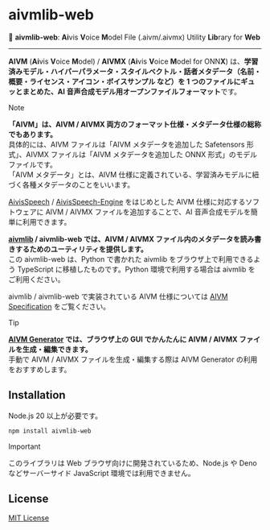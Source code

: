 
# aivmlib-web

💠 **aivmlib-web**: **Ai**vis **V**oice **M**odel File (.aivm/.aivmx) Utility **Lib**rary for **Web**

-----

**AIVM** (**Ai**vis **V**oice **M**odel) / **AIVMX** (**Ai**vis **V**oice **M**odel for ONN**X**) は、**学習済みモデル・ハイパーパラメータ・スタイルベクトル・話者メタデータ（名前・概要・ライセンス・アイコン・ボイスサンプル など）を 1 つのファイルにギュッとまとめた、AI 音声合成モデル用オープンファイルフォーマット**です。

> [!NOTE]  
> **「AIVM」は、AIVM / AIVMX 両方のフォーマット仕様・メタデータ仕様の総称でもあります。**  
> 具体的には、AIVM ファイルは「AIVM メタデータを追加した Safetensors 形式」、AIVMX ファイルは「AIVM メタデータを追加した ONNX 形式」のモデルファイルです。  
> 「AIVM メタデータ」とは、AIVM 仕様に定義されている、学習済みモデルに紐づく各種メタデータのことをいいます。

[AivisSpeech](https://github.com/Aivis-Project/AivisSpeech) / [AivisSpeech-Engine](https://github.com/Aivis-Project/AivisSpeech-Engine) をはじめとした AIVM 仕様に対応するソフトウェアに AIVM / AIVMX ファイルを追加することで、AI 音声合成モデルを簡単に利用できます。

**[aivmlib](https://github.com/Aivis-Project/aivmlib) / aivmlib-web では、AIVM / AIVMX ファイル内のメタデータを読み書きするためのユーティリティを提供します。**  
この aivmlib-web は、Python で書かれた aivmlib をブラウザ上で利用できるよう TypeScript に移植したものです。Python 環境で利用する場合は aivmlib をご利用ください。

aivmlib / aivmlib-web で実装されている AIVM 仕様については [AIVM Specification](https://github.com/Aivis-Project/aivmlib#aivm-specification) をご覧ください。

> [!TIP]  
> **[AIVM Generator](https://aivm-generator.aivis-project.com/) では、ブラウザ上の GUI でかんたんに AIVM / AIVMX ファイルを生成・編集できます。**  
> 手動で AIVM / AIVMX ファイルを生成・編集する際は AIVM Generator の利用をおすすめします。

## Installation

Node.js 20 以上が必要です。

```bash
npm install aivmlib-web
```

> [!IMPORTANT]  
> このライブラリは Web ブラウザ向けに開発されているため、Node.js や Deno などサーバーサイド JavaScript 環境では利用できません。

## License

[MIT License](License.txt)
